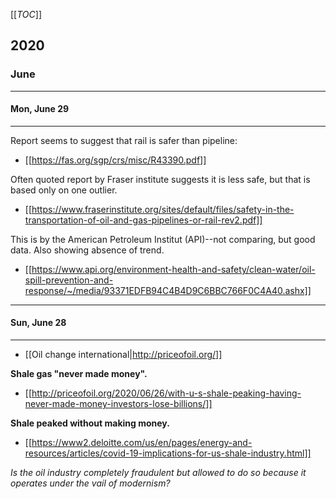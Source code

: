 [[_TOC_]]

## 2020

### June

---

#### Mon, June 29

---

Report seems to suggest that rail is safer than pipeline:

* [[https://fas.org/sgp/crs/misc/R43390.pdf]]

Often quoted report by Fraser institute suggests it is less safe, but that is based only on one outlier.

* [[https://www.fraserinstitute.org/sites/default/files/safety-in-the-transportation-of-oil-and-gas-pipelines-or-rail-rev2.pdf]]

This is by the American Petroleum Institut (API)--not comparing, but good data. Also showing absence of trend.

* [[https://www.api.org/environment-health-and-safety/clean-water/oil-spill-prevention-and-response/~/media/93371EDFB94C4B4D9C6BBC766F0C4A40.ashx]]

---

#### Sun, June 28

---

* [[Oil change international|http://priceofoil.org/]]

**Shale gas "never made money".**

* [[http://priceofoil.org/2020/06/26/with-u-s-shale-peaking-having-never-made-money-investors-lose-billions/]]

**Shale peaked without making money.**

* [[https://www2.deloitte.com/us/en/pages/energy-and-resources/articles/covid-19-implications-for-us-shale-industry.html]]

*Is the oil industry completely fraudulent but allowed to do so because it operates under the vail of modernism?*